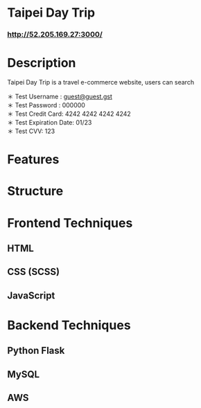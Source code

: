 # Taipei Day Trip
### http://52.205.169.27:3000/

# Description
Taipei Day Trip is a travel e-commerce website, users can search 

＊ Test Username : guest@guest.gst
<br/>
＊ Test Password : 000000
<br/>
＊ Test Credit Card: 4242 4242 4242 4242
<br/>
＊ Test Expiration Date:  01/23
<br/>
＊ Test CVV: 123

# Features

# Structure

# Frontend Techniques
## HTML

## CSS (SCSS)

## JavaScript

# Backend Techniques
## Python Flask
## MySQL
## AWS
